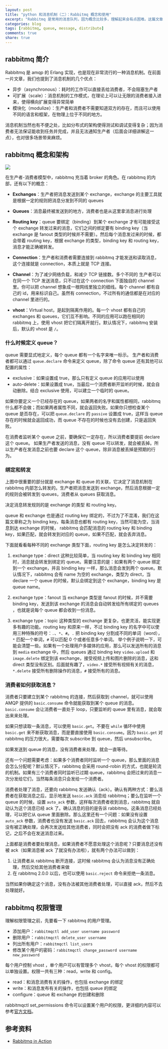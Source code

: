 ```yaml
---
layout: post
title: "python 和消息机制（二）：Rabbitmq 概念和使用"
excerpt: "Rabbitmq 是常用的消息队列，因为概念比较多，理解起来会有点困难。这篇文章希望能把常用的概念说清楚，这样在使用的时候才能减少出错的几率，也会加深对代码的掌控。"
categories: blog
tags: [rabbitmq, queue, message, distribute]
comments: true
share: true
---
```



## rabbitmq 简介

Rabbitmq 是 amqp 的 Erlang 实现，也是现在非常流行的一种消息机制。在前面一片文章，我们也提到了消息机制的几个优点：

+ 异步（asynchronous）：耗时的工作可以直接丢给消费者，不会阻塞生产者
+ 可扩展（scale）：消息机制的工作模式，在理论上可以让无限的消费者接入进来，使得横向扩展变得异常简单
+ 模块化（modulize）：生产者和消费者不需要知道双方的存在，而且可以使用不同的语言和框架，在物理上位于不同的地方。

消息机制当然也有不便之处，比如分布式的架构使得测试和调试变得复杂；因为消费者无法保证能收到任务并完成，并且无法通知生产者（后面会详细讲解这一点），也对很多场景带来麻烦。


## rabbitmq 概念和架构

![](http://ww1.sinaimg.cn/large/728b3d6djw1exeozui9f8j20sg0lcdk6.jpg)

在生产者-消费者模型中，rabbitmq 充当着 broker 的角色。在 rabbitmq 的内部，还有以下的概念：

+ **Exchanges**：生产者把消息发送到某个 exchange，exchange 的主要工具就是根据一定的规则把消息分发到不同的 queues

+ **Queues**：消息最终被发送到的地方，消费者也是从这里拿消息进行处理

+ **Routing key**：queue 要绑定（binding）到某个 exchange 才有可能接受这个 exchange 转发过来的消息，它们之间的绑定要有 binding key（当 exchange 是 fanout 类型的时候并不需要）。然后每个消息发过来的时候，都会带着 routing key，根据 exchange 的类型，binding key 和 routing key，消息才能正确被转发。

+ **Connection**：生产者和消费者需要连接到 rabbitmq 才能发送和读取消息，这个连接就是 connection，本质上就是 TCP 连接。

+ **Channel**：为了减少网络负载，和减少 TCP 链接数。多个不同的 生产者可以在同一个 TCP 发送消息，只不过在这个 connection 下面独自的 channel 里。你可以把 channel 想象成一根网线里独立的细线。每个 channel 都有自己的  id，用来标识自己。虽然有 connection，不过所有的通信都是在对应的 channel 里进行的。

+ **vhost**：Virtual host，是起到隔离作用的。每一个 vhost 都有自己的 exchanges 和 queues，它们互不影响。不同的应用可以跑在相同的 rabbitmq 上，使用 vhost 把它们隔离开就行。默认情况下，rabbitmq 安装后，默认的 vhost 是 `/`。 

### 什么时候定义 queue？

queue 需要显式地定义，每个 queue 都有一个名字来唯一标示。 生产者和消费者都可以通过 `queue.declare` 命令来定义 queue，除了命令 queue 还有其他可以配置的属性：

+ exclusive：如果设置成 true，那么只有定义 queue 的应用可以使用
+ auto-delete：如果设置成 true，当最后一个消费者断开监听的时候，就会自动删除。结合 exclusive 使用，可以建立一个临时的 queue。

如果你要定义一个已经存在的 queue，如果两者的名字和属性都相同，rabbitmq 什么都不会做；而如果两者属性不同，就会返回失败。如果你只想检查某个 queue 是否存在，可以把 `queue.declare` 的 `passive` 设置成 true，这样当 queue 存在的时候就会返回成功，而 queue 不存在的时候也没有去创建，只是返回失败。

在消费者监听某个 queue 之前，要确保它一定存在，所以消费者要提前 declare 这个 queue。
如果生产者发送的消息，没有 queue 可以转发，就会被丢掉。所以生产者在发消息之前也要 declare 这个 queue，除非消息被丢掉是预期的行为。

### 绑定和转发

上图中很重要的部分就是 exchange 和 queue 的关联，它决定了消息机制在 rabbitmq 内部怎么转发的。生产者把消息发送到 exchange，然后消息根据一定的规则会被转发到 queues，消费者从 queues 获取消息。

决定消息转发规则的是 exchange 的类型 和 routing key。

queue 和 exchange 也是通过 routing key 绑定的，不过为了不混淆，我们在这篇文章称之为 binding key。每条消息也都有 routing key，当然可能为空，当消息到达 exchange 的时候， rabbitmq 会匹配消息的 routing key 和 binding key，如果匹配，就会转发到对应的 queue，如果不匹配，就会丢弃消息。

下面就看看每种不同的 exchange 类型下面，routing key 是怎么决定转发的：

1. exchange type：direct
    这种比较简单，当 routing key 和 binding key 相同时，消息就会转发到绑定的 queue。需要注意的是：如果有两个 queue 绑定到一个 exchange，并且 binding key 一样，那么消息会发到两个 queue。默认情况下，rabbitmq 会有 name 为空的 exchange，类型为 direct，当 declare 一个 queue 的时候，默认会绑定到这个 exchange，binding key 是 queue name。

2. exchange type：fanout
    当 exchange 类型是 fanout 的时候，并不需要 binding key，发送到该 exchange 的消息会自动转发给所有绑定的 queues ，也就是说每个 queue 都会收到一份消息。

3. exchange type：topic
    这种类型的 exchange 更复杂，也更灵活，能实现更多有趣的功能。routing key 和原来一样，不过 binding key 的名字中可以使用三种特殊的符号：`.`、`*`、`#`。`.` 把 binding key 分割成不同的单词（word），`*`  匹配一个单词，`#` 可以匹配 0 个或者任意多个单词。
举个例子说明一下，可能会清楚一些。如果有一个处理用户多媒体的应用，那么可以发送所有的消息到 `media` exchange 中，然后 queues 通过 binding key `video.upload` 和 `image.delete` 绑定到该 exchange，接受视频上传和图片删除的消息，这和 direct 类型没有区别。后面就有趣了，`video.*` 接受所有视频有关的消息，`*.delete` 接受所有删除操作的消息，`#` 接受所有的消息。

### 消费者如何获取消息？

消费者只要建立到某个 rabbitmq 的连接，然后获取到 channel，就可以使用 AMQP 提供的 `basic.consume` 命令就能获取到某个 queue 的消息。`basic.consume` 会让消费者一直处于 loop，只要监听的 queue 里有消息，就会取出来来处理。

如果只想读取一条消息，可以使用 `basic.get`。不要在 `while` 循环中使用 `basic.get` 来不断获取消息，而是要直接使用 `basic.consume`。因为 `basic.get` 对 rabbitmq 的压力很大，需要每次 subscribe 到 queue，然后 unsubscribe。

如果发送到 queue 的消息，没有消费者来处理，就会一直等待。

还有一个问题需要考虑：如果多个消费者同时监听一个 queue，那么里面的消息会怎么分配呢？默认情况下，rabbitmq 会采用 round-robin 的方式，也就是轮流的机制。如果有三个消费者同时监听已过期 queue，rabbitmq 会把过来的消息一次分发给它们，当然每条消息只会发给一个消费者。

消费者处理了消息，还要向 rabbitmq 发送确认（ack）。确认有两种方式：要么消费者在获取消息之后，显示地发送 `basic.ack` 消息给 rabbitmq；要么在监听一个 queue 的时候，设置 `auto_ack` 参数，这样每次消费者收到消息，rabbitmq 就自动认为这个消息已经 ack 了。确认消息的目的是告诉 rabbitmq，这条消息已经处理，可以把它从 queue 里面删除。那么这里还有一个问题：如果没有设置 `auto_ack` 参数，消费者也没有发送 `basic.ack` 回去，rabbitmq 会认为这个消息没有被正确处理，会再次发送给其他消费者，同时会把没有 ack 的消费者做下标记，之后不会在发送消息过来。

上面都是消费者要处理消息，如果消费者不愿意处理这个消息呢？只要消息还没有被 ack（如果消息被 ack 了就没有办法啦），就有两个办法可以做到：

1. 让消费者从 rabbitmq 断开连接，这时候 rabbitmq 会认为消息没有正确处理，然后交给其他消费者来做
2. 在 rabbitmq 2.0.0 以后，也可以使用 `basic.reject` 命令来拒绝一条消息。

当然如果你确定这个消息，没有办法被其他消费者处理，可以直接 ack，然后不去处理就好。

## rabbitmq 权限管理

理解权限管理之前，先要看一下 rabbitmq 的用户管理。

+ 添加用户：`rabbitmqctl add_user username password`
+ 删除用户：`rabbitmqctl delete_user username`
+ 列出所有用户：`rabbitmqctl list_users`
+ 修改某个用户的密码：`rabbitmqctl change_password username new_password`

每个用户控制 vhost ，单个用户可以有管理多个 vhost，每个 vhost 的权限都可以单独设置。权限一共有三种：read，write 和 config。

+ read：和消息消费有关的操作，也包括 exchange 的绑定
+ write：和消息发布有关的操作，也包括 queue 的绑定
+ configure：queue 和 exchange 的创建和删除

rabbitmqctl set_permissions 命令可以设置某个用户的权限，更详细的内容可以参考[官方文档](https://www.rabbitmq.com/access-control.html)。

## 参考资料

+ [Rabbitmq in Action](http://www.amazon.com/RabbitMQ-Action-Distributed-Messaging-Everyone/dp/1935182978)





